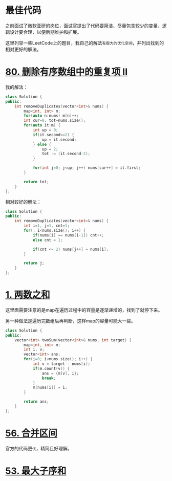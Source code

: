 # 最佳代码

之前面试了微软亚研的岗位，面试官提出了代码要简洁、尽量包含较少的变量，逻辑设计要合理，以便后期维护和扩展。

这里列举一些LeetCode上的题目，我自己的解法`有很大的优化空间`，并列出找到的相对更好的解法。

# [80. 删除有序数组中的重复项 II](https://leetcode-cn.com/problems/remove-duplicates-from-sorted-array-ii/)

我的解法：
```cpp
class Solution {
public:
    int removeDuplicates(vector<int>& nums) {
        map<int, int> m;
        for(auto n:nums) m[n]++;
        int cur=0, tot=nums.size();
        for(auto it:m) {
            int up = 0;
            if(it.second<=2) {
                up = it.second;
            } else {
                up = 2;
                tot -= (it.second-2);
            }

            for(int j=0; j<up; j++) nums[cur++] = it.first;
        }

        return tot;
    }
};
```

相对较好的解法：
```cpp
class Solution {
public:
    int removeDuplicates(vector<int>& nums) {
        int i=1, j=1, cnt=1;
        for(; i<nums.size(); i++) {
            if(nums[i] == nums[i-1]) cnt++;
            else cnt = 1;

            if(cnt <= 2) nums[j++] = nums[i];
        }

        return j;
    }
};
```

# [1. 两数之和](https://leetcode-cn.com/problems/two-sum/)
这里面需要注意的是map在遍历过程中的容量是逐渐递增的，找到了就停下来。

另一种做法是遍历完数组后再判断，这样map的容量可能大一些。
```cpp
class Solution {
public:
    vector<int> twoSum(vector<int>& nums, int target) {
        map<int, int> m;
        int i, v;
        vector<int> ans;
        for(i=0; i<nums.size(); i++) {
            int v = target - nums[i];
            if(m.count(v)) {
                ans = {m[v], i};
                break;
            }
            m[nums[i]] = i;
        }

        return ans;
    }
};
```

# [56. 合并区间](https://leetcode-cn.com/problems/merge-intervals/)
官方的代码更`优`，精简且好理解。

# [53. 最大子序和](https://leetcode-cn.com/problems/maximum-subarray/)
